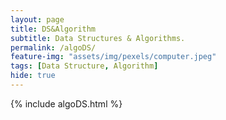 ```yaml
---
layout: page
title: DS&Algorithm
subtitle: Data Structures & Algorithms.
permalink: /algoDS/
feature-img: "assets/img/pexels/computer.jpeg"
tags: [Data Structure, Algorithm]
hide: true
---
```



{% include algoDS.html %}